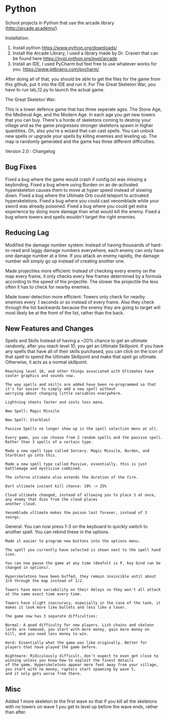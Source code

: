 # Python
School projects in Python that use the arcade library (http://arcade.academy/)

Installation:

1) Install python https://www.python.org/downloads/
2) Install the Arcade Library, I used a library made by Dr. Craven that can be found here https://pypi.python.org/pypi/arcade
3) Install an IDE, I used PyCharm but feel free to use whatever works for you. https://www.jetbrains.com/pycharm/

After doing all of that, you should be able to get the files for the game from this github, put it into the IDE and run it.
For The Great Skeleton War, you have to run lab_12.py to launch the actual game.

The Great Skeleton War:

This is a tower defence game that has three seperate ages. The Stone Age, the Medieval Age, and the Modern Age. In each age you get new
towers that you can buy. There's a horde of skeletons coming to destroy your village and as the game progresses stronger skeletons spawn
in higher quantities. Oh, also you're a wizard that can cast spells. You can unlock new spells or upgrade your spells by killing enemies and leveling up. The map is randomly generated and the game has three different difficulties. 

Version 2.0 : Changelog

Bug Fixes
---------
Fixed a bug where the game would crash if config.txt was missing a keybinding.
Fixed a bug where using Burden on an de-activated hyperskeleton causes them to move at hyper speed
instead of slowing down.
Fixed a bug where the Ultimate Orb could teleport to activated hyperskeletons.
Fixed a bug where you could cast venomblade while your sword was already poisoned.
Fixed a bug where you could get extra experience by doing more damage than what would kill the enemy.
Fixed a bug where towers and spells wouldn't target the right enemies.

Reducing Lag
------------
Modified the damage number system:
    Instead of having thousands of hard-to-read and laggy damage numbers everywhere, each enemy can only have one damage number at a
    time. If you attack an enemy rapidly, the damage number will simply go up instead of creating another one.

Made projectiles more efficient:
    Instead of checking every enemy on the map every frame, it only checks every few frames determined by a formula according to the
    speed of the projectile. The slower the projectile the less often it has to check for nearby enemies.

Made tower detection more efficient:
    Towers only check for nearby enemies every .1 seconds or so instead of every frame. Also they check through the list backwards
    because the enemy they are going to target will most likely be at the front of the list, rather than the back.

New Features and Changes
------------------------
Spells and Skills
    Instead of having a ~20% chance to get an ultimate randomly, after you reach level 10, you get an Ultimate Skillpoint.
    If you have any spells that have all of their skills purchased, you can click on the icon of that spell to spend the
    Ultimate Skillpoint and make that spell go ultimate. Otherwise, it acts as a normal skillpoint.

    Reaching level 10, and other things associated with Ultimates have cooler graphics and sounds now.

    The way spells and skills are added have been re-programmed so that it's far easier to simply add a new spell without
    worrying about changing little variables everywhere.

    Lightning shoots faster and costs less mana.

    New Spell: Magic Missile

    New Spell: Starblast

    Passive Spells no longer show up in the spell selection menu at all.

    Every game, you can choose from 2 random spells and the passive spell. Rather than 3 spells of a certain type.

    Made a new spell type called Sorcery. Magic Missile, Burden, and Starblast go into this.

    Made a new spell type called Passive, essentially, this is just battlemage and mysticism combined.

    The inferno ultimate also extends the duration of the fire.

    Dart ultimate instant kill chance: 10% -> 25%

    Cloud ultimate changed, instead of allowing you to place 3 at once, any enemy that dies from the cloud places
    another cloud.

    Venomblade ultimate makes the poison last forever, instead of 3 swings.


General:
    You can now press 1-3 on the keyboard to quickly switch to another spell. You can rebind these in the options.

    Made it easier to program new buttons into the options menu.

    The spell you currently have selected is shown next to the spell hand icon.

    You can now pause the game at any time (deafult is P, key bind can be changed in options).

    Hyperskeletons have been buffed, they remain invincible until about 3/4 through the map instead of 1/2.

    Towers have more variability on their delays so they won't all attack at the same exact time every time.

    Towers have slight inaccuracy, especially in the case of the tank, it makes it look more like bullets and less like a laser.

    The game now has 3 separate difficulties:
    
    Normal: A good difficulty for new players. Lich chains and skeleon lords are removed, you start with more money, gain more money on
    kill, and you need less money to win.
    
    Hard: Essentially what the game was like originally. Better for players that have played the game before.
    
    Nightmare: Ridiculously difficult, don't expect to even get close to winning unless you know how to exploit the finest details
    of the game. Hyperskeletons appear mere feet away from your village, you start with no money, raptors start spawning by wave 5, 
    and it only gets worse from there.

Misc
----
Added 1 more skeleton to the first wave so that if you kill all the skeletons with no towers on wave 1 you get to level up
before the wave ends, rather than after.
